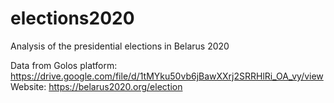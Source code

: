 # elections2020
Analysis of the presidential elections in Belarus 2020

Data from Golos platform: https://drive.google.com/file/d/1tMYku50vb6jBawXXrj2SRRHlRi_OA_vy/view
Website: https://belarus2020.org/election
